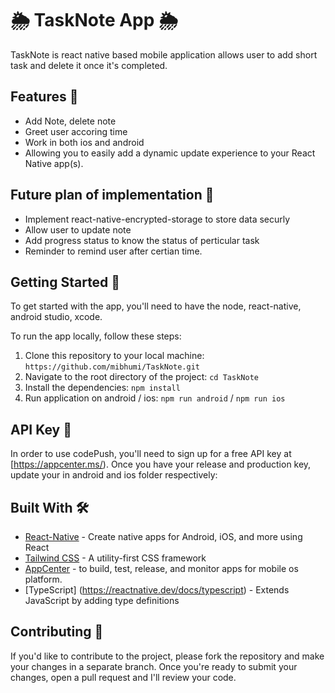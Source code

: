 # 🌦 TaskNote App 🌦

TaskNote is react native based mobile application allows user to add short task and delete it once it's completed.

## Features 🌟

- Add Note, delete note
- Greet user accoring time
- Work in both ios and android
- Allowing you to easily add a dynamic update experience to your React Native app(s).

## Future plan of implementation 🌟

- Implement react-native-encrypted-storage to store data securly
- Allow user to update note
- Add progress status to know the status of perticular task
- Reminder to remind user after certian time.

## Getting Started 🚀

To get started with the app, you'll need to have the node, react-native, android studio, xcode.

To run the app locally, follow these steps:

1. Clone this repository to your local machine: `https://github.com/mibhumi/TaskNote.git`
2. Navigate to the root directory of the project: `cd TaskNote`
3. Install the dependencies: `npm install`
4. Run application on android / ios: `npm run android` / `npm run ios`

## API Key 🔑

In order to use codePush, you'll need to sign up for a free API key at [https://appcenter.ms/). Once you have your release and production key, update your in android and ios folder respectively:

## Built With 🛠️

- [React-Native](https://reactnative.dev/) - Create native apps for Android, iOS, and more using React
- [Tailwind CSS](https://www.npmjs.com/package/tailwind-react-native-classnames) - A utility-first CSS framework
- [AppCenter](https://appcenter.ms/) - to build, test, release, and monitor apps for mobile os platform.
- [TypeScript] (https://reactnative.dev/docs/typescript) - Extends JavaScript by adding type definitions

## Contributing 🤝

If you'd like to contribute to the project, please fork the repository and make your changes in a separate branch. Once you're ready to submit your changes, open a pull request and I'll review your code.
